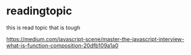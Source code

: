 # readingtopic
this is read topic that is tough

https://medium.com/javascript-scene/master-the-javascript-interview-what-is-function-composition-20dfb109a1a0
